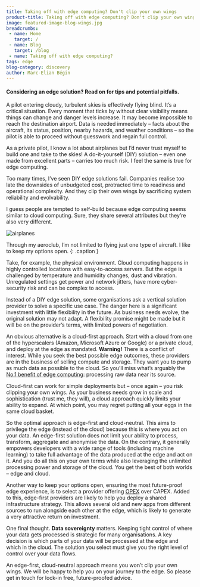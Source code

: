 ```yaml
---
title: Taking off with edge computing? Don't clip your own wings
product-title: Taking off with edge computing? Don't clip your own wings
image: featured-image-blog-wings.jpg
breadcrumbs:
 - name: Home
   target: /
 - name: Blog
   target: /blog
 - name: Taking off with edge computing?
tags: edge
blog-category: discovery
author: Marc-Elian Bégin
---
```


#### Considering an edge solution? Read on for tips and potential pitfalls.

A pilot entering cloudy, turbulent skies is effectively flying blind. It’s a critical situation. Every moment that ticks by without clear visibility means things can change and danger levels increase. It may become impossible to reach the destination airport. Data is needed immediately – facts about the aircraft, its status, position, nearby hazards, and weather conditions – so the pilot is able to proceed without guesswork and regain full control.

As a private pilot, I know a lot about airplanes but I’d never trust myself to build one and take to the skies! A do-it-yourself (DIY) solution – even one made from excellent parts – carries too much risk. I feel the same is true for edge computing.

Too many times, I’ve seen DIY edge solutions fail. Companies realise too late the downsides of unbudgeted cost, protracted time to readiness and operational complexity. And they clip their own wings by sacrificing system reliability and evolvability.

I guess people are tempted to self-build because edge computing seems similar to cloud computing. Sure, they share several attributes but they’re also very different. 

![airplanes](/assets/img/blog/airplanes.png)

Through my aeroclub, I’m not limited to flying just one type of aircraft. I like to keep my options open.
{: .caption }

Take, for example, the physical environment. Cloud computing happens in highly controlled locations with easy-to-access servers. But the edge is challenged by temperature and humidity changes, dust and vibration. Unregulated settings get power and network jitters, have more cyber-security risk and can be complex to access.

Instead of a DIY edge solution, some organisations ask a vertical solution provider to solve a specific use case. The danger here is a significant investment with little flexibility in the future. As business needs evolve, the original solution may not adapt. A flexibility promise might be made but it will be on the provider’s terms, with limited powers of negotiation.

An obvious alternative is a cloud-first approach. Start with a cloud from one of the hyperscalers (Amazon, Microsoft Azure or Google) or a private cloud, and deploy at the edge as mandated. **Warning!** There is a conflict of interest. While you seek the best possible edge outcomes, these providers are in the business of selling compute and storage. They want you to pump as much data as possible to the cloud. So you’ll miss what’s arguably the [No.1 benefit of edge computing](/blog//discover/2022/01/28/why-fly-blind-free-your-business-critical-data-from-the-cloud): processing raw data near its source. 

Cloud-first can work for simple deployments but – once again – you risk clipping your own wings. As your business needs grow in scale and sophistication (trust me, they will), a cloud approach quickly limits your ability to expand. At which point, you may regret putting all your eggs in the same cloud basket.

So the optimal approach is edge-first and cloud-neutral. This aims to privilege the edge (instead of the cloud) because this is where you act on your data. An edge-first solution does not limit your ability to process, transform, aggregate and anonymise the data. On the contrary, it generally empowers developers with a wide range of tools (including machine learning) to take full advantage of the data produced at the edge and act on it. And you do all this on your own terms while also leveraging the unlimited processing power and storage of the cloud. You get the best of both worlds – edge and cloud.

Another way to keep your options open, ensuring the most future-proof edge experience, is to select a provider offering [OPEX](https://nuvla.io) over CAPEX. Added to this, edge-first providers are likely to help you deploy a shared infrastructure strategy. This allows several old and new apps from different sources to run alongside each other at the edge, which is likely to generate a very attractive return on investment.

One final thought. **Data sovereignty** matters. Keeping tight control of where your data gets processed is strategic for many organisations. A key decision is which parts of your data will be processed at the edge and which in the cloud. The solution you select must give you the right level of control over your data flows. 

An edge-first, cloud-neutral approach means you won’t clip your own wings. We will be happy to help you on your journey to the edge. So please get in touch for lock-in free, future-proofed advice.